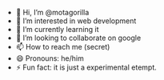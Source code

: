 - 👋 Hi, I’m @motagorilla
- 👀 I’m interested in web development
- 🌱 I’m currently learning it
- 💞️ I’m looking to collaborate on google
- 📫 How to reach me (secret)
- 😄 Pronouns: he/him
- ⚡ Fun fact: it is just a experimental etempt.

<!---
motagorilla/motagorilla is a ✨ special ✨ repository because its `README.md` (this file) appears on your GitHub profile.
You can click the Preview link to take a look at your changes.
--->

